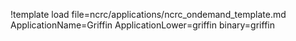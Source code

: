 !template load file=ncrc/applications/ncrc_ondemand_template.md ApplicationName=Griffin ApplicationLower=griffin binary=griffin
